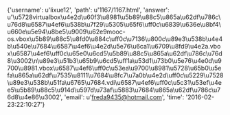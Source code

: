 {'username': u'lixue12', 'path': u'1167/1167.html', 'answer': u'\u5728virtualbox\u4e2d\u60f3\u8981\u5b89\u88c5\u865a\u62df\u786c\u76d8\u6587\u4ef6\u538b\u7f29\u5305\u65f6\uff0c\u6839\u636e\u8bf4\u660e\u5e94\u8be5\u9009\u62e9mooc-os.vbox\u5b89\u88c5\u8fd0\u884c\uff0c\u7136\u800c\u89e3\u538b\u4e4b\u540e\u7684\u6587\u4ef6\u4e2d\u5e76\u6ca1\u6709\u8fd9\u4e2a.vbox\u6587\u4ef6\uff0c\u65e0\u6cd5\u5b89\u88c5\u865a\u62df\u786c\u76d8\u3002\n\u89e3\u51b3\u65b9\u6cd5\uff1a\u53d1\u73b0\u5e76\u4e0d\u9700\u8981.vbox\u6587\u4ef6\uff0c\u53ea\u9700\u8981\u5728\u65b0\u5efa\u865a\u62df\u7535\u8111\u7684\u8fc7\u7a0b\u4e2d\uff0c\u5229\u7528\u89e3\u538b\u51fa\u6765\u7684.vdi\u6587\u4ef6\uff0c\u5c31\u53ef\u4ee5\u5b89\u88c5\u914d\u597d\u73af\u5883\u7684\u865a\u62df\u786c\u76d8\u4e86\u3002', 'email': u'freda9435@hotmail.com', 'time': '2016-02-23:22:10:27'}